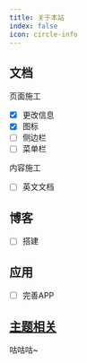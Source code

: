 ```yaml
---
title: 关于本站
index: false
icon: circle-info
---
```


## 文档

页面施工

- [x] 更改信息
- [x] 图标
- [ ] 侧边栏
- [ ] 菜单栏

内容施工

- [ ] 英文文档

## 博客

- [ ] 搭建

## 应用

- [ ] 完善APP

## [主题相关](../theme/)

咕咕咕~
